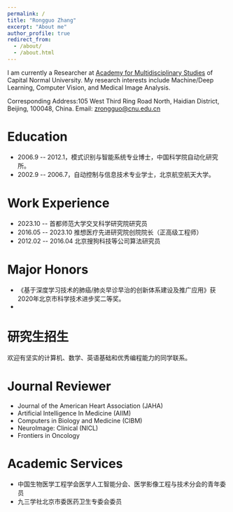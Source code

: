 ```yaml
---
permalink: /
title: "Rongguo Zhang"
excerpt: "About me"
author_profile: true
redirect_from: 
  - /about/
  - /about.html
---
```


I am currently a Researcher at [Academy for Multidisciplinary Studies](https://ams.cnu.edu.cn/index.htm) of Capital Normal University. 
My research interests include Machine/Deep Learning, Computer Vision, and Medical Image Analysis.

Corresponding Address:105 West Third Ring Road North, Haidian District, Beijing, 100048, China.
Email: zrongguo@cnu.edu.cn

# Education
* 2006.9 -- 2012.1，模式识别与智能系统专业博士，中国科学院自动化研究所。
* 2002.9 -- 2006.7，自动控制与信息技术专业学士，北京航空航天大学。

# Work Experience
* 2023.10 --   首都师范大学交叉科学研究院研究员
* 2016.05 -- 2023.10 推想医疗先进研究院创院院长（正高级工程师）
* 2012.02 -- 2016.04 北京搜狗科技等公司算法研究员

# Major Honors
* 《基于深度学习技术的肺癌/肺炎早诊早治的创新体系建设及推广应用》获2020年北京市科学技术进步奖二等奖。
* 



# 研究生招生
欢迎有坚实的计算机、数学、英语基础和优秀编程能力的同学联系。

# Journal Reviewer
* Journal of the American Heart Association (JAHA)
* Artificial Intelligence In Medicine (AIIM)
* Computers in Biology and Medicine (CIBM)
* NeuroImage: Clinical  (NICL)
* Frontiers in Oncology

# Academic Services
* 中国生物医学工程学会医学人工智能分会、医学影像工程与技术分会的青年委员
* 九三学社北京市委医药卫生专委会委员


<style>
  #clstr_globe {
    width: 100px; /* 修改为你想要的宽度 */
    height: 100px; /* 修改为你想要的高度 */
  }
</style>
<script type="text/javascript" id="clstr_globe" src="//clustrmaps.com/globe.js?d=Kmga2ir6RxbCwl1BwfYHXOdgVO_YSgc6M9WAUDluSOM"></script>